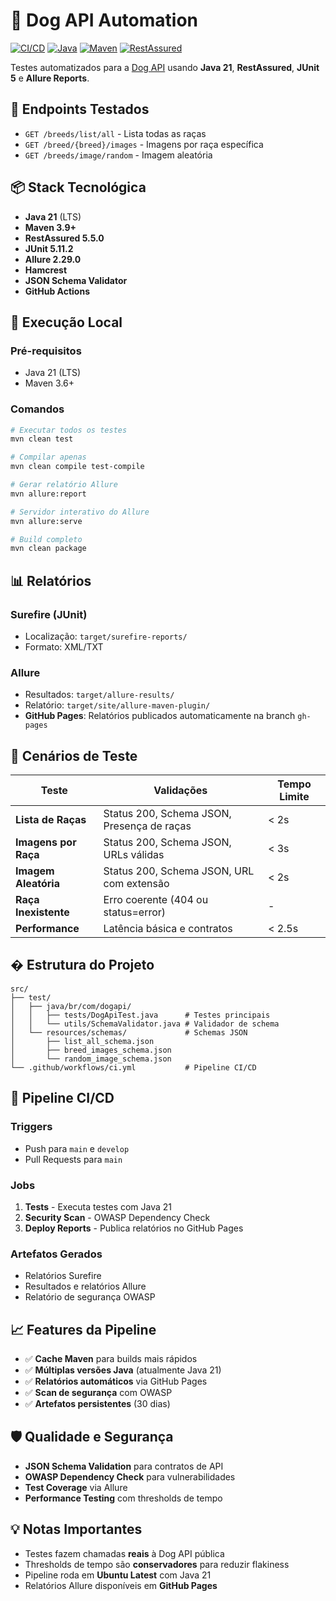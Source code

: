 # 🐶 Dog API Automation

[![CI/CD](https://github.com/danilopuh/dog-api-automation/actions/workflows/ci.yml/badge.svg)](https://github.com/danilopuh/dog-api-automation/actions/workflows/ci.yml)
[![Java](https://img.shields.io/badge/Java-21-orange.svg)](https://openjdk.org/projects/jdk/21/)
[![Maven](https://img.shields.io/badge/Maven-3.9+-blue.svg)](https://maven.apache.org/)
[![RestAssured](https://img.shields.io/badge/RestAssured-5.5.0-green.svg)](https://rest-assured.io/)

Testes automatizados para a [Dog API](https://dog.ceo/dog-api/documentation) usando **Java 21**, **RestAssured**, **JUnit 5** e **Allure Reports**.

## 🎯 Endpoints Testados
- `GET /breeds/list/all` - Lista todas as raças
- `GET /breed/{breed}/images` - Imagens por raça específica  
- `GET /breeds/image/random` - Imagem aleatória

## 📦 Stack Tecnológica
- **Java 21** (LTS)
- **Maven 3.9+**
- **RestAssured 5.5.0**
- **JUnit 5.11.2** 
- **Allure 2.29.0**
- **Hamcrest**
- **JSON Schema Validator**
- **GitHub Actions**

## 🚀 Execução Local

### Pré-requisitos
- Java 21 (LTS)
- Maven 3.6+

### Comandos
```bash
# Executar todos os testes
mvn clean test

# Compilar apenas
mvn clean compile test-compile

# Gerar relatório Allure
mvn allure:report

# Servidor interativo do Allure
mvn allure:serve

# Build completo
mvn clean package
```

## 📊 Relatórios

### Surefire (JUnit)
- Localização: `target/surefire-reports/`
- Formato: XML/TXT

### Allure
- Resultados: `target/allure-results/`
- Relatório: `target/site/allure-maven-plugin/`
- **GitHub Pages**: Relatórios publicados automaticamente na branch `gh-pages`

## 🧪 Cenários de Teste

| Teste | Validações | Tempo Limite |
|-------|------------|--------------|
| **Lista de Raças** | Status 200, Schema JSON, Presença de raças | < 2s |
| **Imagens por Raça** | Status 200, Schema JSON, URLs válidas | < 3s |
| **Imagem Aleatória** | Status 200, Schema JSON, URL com extensão | < 2s |
| **Raça Inexistente** | Erro coerente (404 ou status=error) | - |
| **Performance** | Latência básica e contratos | < 2.5s |

## � Estrutura do Projeto
```
src/
├── test/
│   ├── java/br/com/dogapi/
│   │   ├── tests/DogApiTest.java      # Testes principais
│   │   └── utils/SchemaValidator.java # Validador de schema
│   └── resources/schemas/             # Schemas JSON
│       ├── list_all_schema.json
│       ├── breed_images_schema.json
│       └── random_image_schema.json
└── .github/workflows/ci.yml           # Pipeline CI/CD
```

## 🔄 Pipeline CI/CD

### Triggers
- Push para `main` e `develop`
- Pull Requests para `main`

### Jobs
1. **Tests** - Executa testes com Java 21
2. **Security Scan** - OWASP Dependency Check
3. **Deploy Reports** - Publica relatórios no GitHub Pages

### Artefatos Gerados
- Relatórios Surefire
- Resultados e relatórios Allure
- Relatório de segurança OWASP

## 📈 Features da Pipeline

- ✅ **Cache Maven** para builds mais rápidos
- ✅ **Múltiplas versões Java** (atualmente Java 21)
- ✅ **Relatórios automáticos** via GitHub Pages
- ✅ **Scan de segurança** com OWASP
- ✅ **Artefatos persistentes** (30 dias)

## 🛡️ Qualidade e Segurança

- **JSON Schema Validation** para contratos de API
- **OWASP Dependency Check** para vulnerabilidades
- **Test Coverage** via Allure
- **Performance Testing** com thresholds de tempo

## 💡 Notas Importantes

- Testes fazem chamadas **reais** à Dog API pública
- Thresholds de tempo são **conservadores** para reduzir flakiness
- Pipeline roda em **Ubuntu Latest** com Java 21
- Relatórios Allure disponíveis em **GitHub Pages**